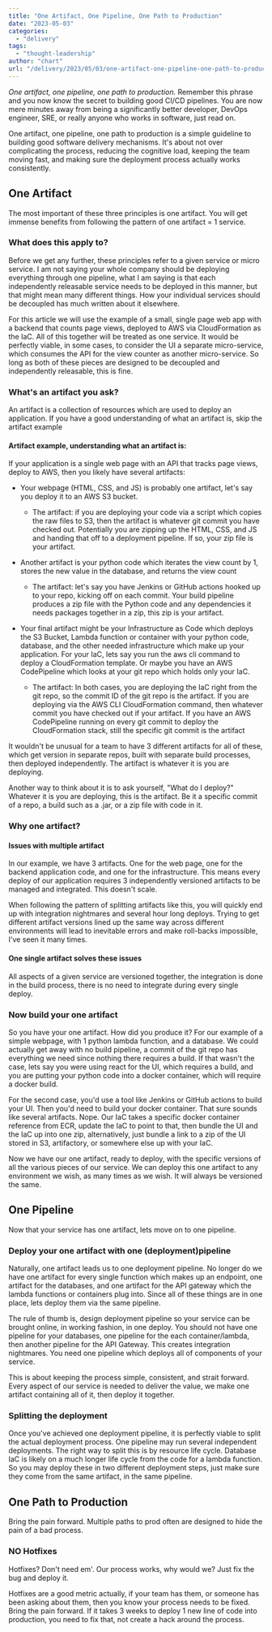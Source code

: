 ```yaml
---
title: "One Artifact, One Pipeline, One Path to Production"
date: "2023-05-03"
categories: 
  - "delivery"
tags: 
  - "thought-leadership"
author: "chart"
url: "/delivery/2023/05/03/one-artifact-one-pipeline-one-path-to-production/"
---
```


_One artifact, one pipeline, one path to production._ Remember this phrase and you now know the secret to building good CI/CD pipelines. You are now mere minutes away from being a significantly better developer, DevOps engineer, SRE, or really anyone who works in software, just read on.

One artifact, one pipeline, one path to production is a simple guideline to building good software delivery mechanisms. It's about not over complicating the process, reducing the cognitive load, keeping the team moving fast, and making sure the deployment process actually works consistently.

## One Artifact

The most important of these three principles is one artifact. You will get immense benefits from following the pattern of one artifact = 1 service.

### What does this apply to?

Before we get any further, these principles refer to a given service or micro service. I am not saying your whole company should be deploying everything through one pipeline, what I am saying is that each independently releasable service needs to be deployed in this manner, but that might mean many different things. How your individual services should be decoupled has much written about it elsewhere.

For this article we will use the example of a small, single page web app with a backend that counts page views, deployed to AWS via CloudFormation as the IaC. All of this together will be treated as one service. It would be perfectly viable, in some cases, to consider the UI a separate micro-service, which consumes the API for the view counter as another micro-service. So long as both of these pieces are designed to be decoupled and independently releasable, this is fine.

### What's an artifact you ask?

An artifact is a collection of resources which are used to deploy an application. If you have a good understanding of what an artifact is, skip the artifact example

#### Artifact example, understanding what an artifact is:

If your application is a single web page with an API that tracks page views, deploy to AWS, then you likely have several artifacts:

- Your webpage (HTML, CSS, and JS) is probably one artifact, let's say you deploy it to an AWS S3 bucket.
    - The artifact: if you are deploying your code via a script which copies the raw files to S3, then the artifact is whatever git commit you have checked out. Potentially you are zipping up the HTML, CSS, and JS and handing that off to a deployment pipeline. If so, your zip file is your artifact.

- Another artifact is your python code which iterates the view count by 1, stores the new value in the database, and returns the view count
    - The artifact: let's say you have Jenkins or GitHub actions hooked up to your repo, kicking off on each commit. Your build pipeline produces a zip file with the Python code and any dependencies it needs packages together in a zip, this zip is your artifact.

- Your final artifact might be your Infrastructure as Code which deploys the S3 Bucket, Lambda function or container with your python code, database, and the other needed infrastructure which make up your application. For your IaC, lets say you run the aws cli command to deploy a CloudFormation template. Or maybe you have an AWS CodePipeline which looks at your git repo which holds only your IaC.
    - The artifact: In both cases, you are deploying the IaC right from the git repo, so the commit ID of the git repo is the artifact. If you are deploying via the AWS CLI CloudFormation command, then whatever commit you have checked out if your artifact. If you have an AWS CodePipeline running on every git commit to deploy the CloudFormation stack, still the specific git commit is the artifact

It wouldn't be unusual for a team to have 3 different artifacts for all of these, which get version in separate repos, built with separate build processes, then deployed independently. The artifact is whatever it is you are deploying.

Another way to think about it is to ask yourself, "What do I deploy?" Whatever it is you are deploying, this is the artifact. Be it a specific commit of a repo, a build such as a .jar, or a zip file with code in it.

### Why one artifact?

#### Issues with multiple artifact

In our example, we have 3 artifacts. One for the web page, one for the backend application code, and one for the infrastructure. This means every deploy of our application requires 3 independently versioned artifacts to be managed and integrated. This doesn't scale.

When following the pattern of splitting artifacts like this, you will quickly end up with integration nightmares and several hour long deploys. Trying to get different artifact versions lined up the same way across different environments will lead to inevitable errors and make roll-backs impossible, I've seen it many times.

#### One single artifact solves these issues

All aspects of a given service are versioned together, the integration is done in the build process, there is no need to integrate during every single deploy.

### Now build your one artifact

So you have your one artifact. How did you produce it? For our example of a simple webpage, with 1 python lambda function, and a database. We could actually get away with no build pipeline, a commit of the git repo has everything we need since nothing there requires a build. If that wasn't the case, lets say you were using react for the UI, which requires a build, and you are putting your python code into a docker container, which will require a docker build.

For the second case, you'd use a tool like Jenkins or GitHub actions to build your UI. Then you'd need to build your docker container. That sure sounds like several artifacts. Nope. Our IaC takes a specific docker container reference from ECR, update the IaC to point to that, then bundle the UI and the IaC up into one zip, alternatively, just bundle a link to a zip of the UI stored in S3, artifactory, or somewhere else up with your IaC.

Now we have our one artifact, ready to deploy, with the specific versions of all the various pieces of our service. We can deploy this one artifact to any environment we wish, as many times as we wish. It will always be versioned the same.

## One Pipeline

Now that your service has one artifact, lets move on to one pipeline.

### Deploy your one artifact with one (deployment)pipeline

Naturally, one artifact leads us to one deployment pipeline. No longer do we have one artifact for every single function which makes up an endpoint, one artifact for the databases, and one artifact for the API gateway which the lambda functions or containers plug into. Since all of these things are in one place, lets deploy them via the same pipeline.

The rule of thumb is, design deployment pipeline so your service can be brought online, in working fashion, in one deploy. You should not have one pipeline for your databases, one pipeline for the each container/lambda, then another pipeline for the API Gateway. This creates integration nightmares. You need one pipeline which deploys all of components of your service.

This is about keeping the process simple, consistent, and strait forward. Every aspect of our service is needed to deliver the value, we make one artifact containing all of it, then deploy it together.

### Splitting the deployment

Once you've achieved one deployment pipeline, it is perfectly viable to split the actual deployment process. One pipeline may run several independent deployments. The right way to split this is by resource life cycle. Database IaC is likely on a much longer life cycle from the code for a lambda function. So you may deploy these in two different deployment steps, just make sure they come from the same artifact, in the same pipeline.

## One Path to Production

Bring the pain forward. Multiple paths to prod often are designed to hide the pain of a bad process.

### NO Hotfixes

Hotfixes? Don't need em'. Our process works, why would we? Just fix the bug and deploy it.

Hotfixes are a good metric actually, if your team has them, or someone has been asking about them, then you know your process needs to be fixed. Bring the pain forward. If it takes 3 weeks to deploy 1 new line of code into production, you need to fix that, not create a hack around the process.
